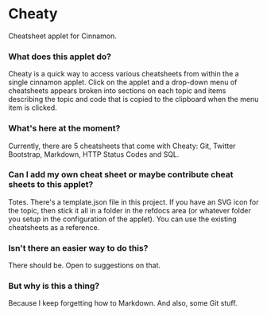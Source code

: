 # Cheaty #

Cheatsheet applet for Cinnamon.

### What does this applet do? ###

Cheaty is a quick way to access various cheatsheets from within the a single cinnamon applet. Click on the applet and a drop-down
menu of cheatsheets appears broken into sections on each topic and items describing the topic and code that is copied to the clipboard
when the menu item is clicked.

### What's here at the moment? ###

Currently, there are 5 cheatsheets that come with Cheaty: Git, Twitter Bootstrap, Markdown, HTTP Status Codes and SQL.

### Can I add my own cheat sheet or maybe contribute cheat sheets to this applet? ###

Totes. There's a template.json file in this project. If you have an SVG icon for the topic, then stick it all in a folder
in the refdocs area (or whatever folder you setup in the configuration of the applet). You can use the existing cheatsheets
as a reference.

### Isn't there an easier way to do this? ###

There should be. Open to suggestions on that.

### But why is this a thing? ###

Because I keep forgetting how to Markdown. And also, some Git stuff.
